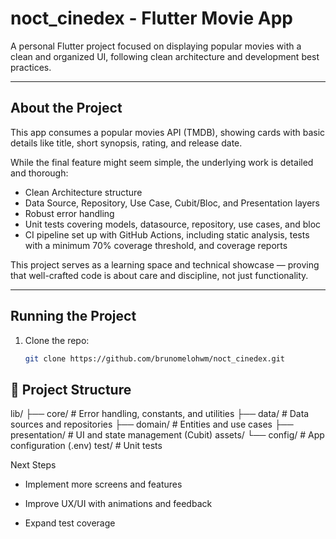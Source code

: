 # noct_cinedex -  Flutter Movie App

A personal Flutter project focused on displaying popular movies with a clean and organized UI, following clean architecture and development best practices.

---

## About the Project

This app consumes a popular movies API (TMDB), showing cards with basic details like title, short synopsis, rating, and release date.

While the final feature might seem simple, the underlying work is detailed and thorough:

- Clean Architecture structure  
- Data Source, Repository, Use Case, Cubit/Bloc, and Presentation layers  
- Robust error handling  
- Unit tests covering models, datasource, repository, use cases, and bloc  
- CI pipeline set up with GitHub Actions, including static analysis, tests with a minimum 70% coverage threshold, and coverage reports

This project serves as a learning space and technical showcase — proving that well-crafted code is about care and discipline, not just functionality.

---

## Running the Project

1. Clone the repo:  
   ```bash
   git clone https://github.com/brunomelohwm/noct_cinedex.git

## 📁 Project Structure

lib/
├── core/ # Error handling, constants, and utilities
├── data/ # Data sources and repositories
├── domain/ # Entities and use cases
├── presentation/ # UI and state management (Cubit)
assets/
└── config/ # App configuration (.env)
test/ # Unit tests


Next Steps
 - Implement more screens and features

 - Improve UX/UI with animations and feedback

 - Expand test coverage



